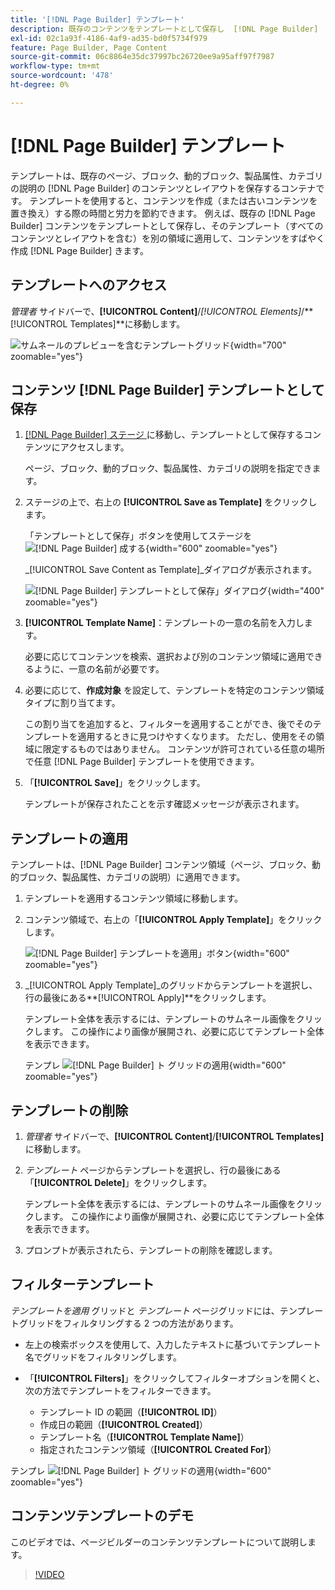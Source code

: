 ```yaml
---
title: '[!DNL Page Builder] テンプレート'
description: 既存のコンテンツをテンプレートとして保存し  [!DNL Page Builder]  そのテンプレートを別の領域に適用する方法について説明します。
exl-id: 02c1a93f-4186-4af9-ad35-bd0f5734f979
feature: Page Builder, Page Content
source-git-commit: 06c8864e35dc37997bc26720ee9a95aff97f7987
workflow-type: tm+mt
source-wordcount: '478'
ht-degree: 0%

---
```


# [!DNL Page Builder] テンプレート

テンプレートは、既存のページ、ブロック、動的ブロック、製品属性、カテゴリの説明の [!DNL Page Builder] のコンテンツとレイアウトを保存するコンテナです。 テンプレートを使用すると、コンテンツを作成（または古いコンテンツを置き換え）する際の時間と労力を節約できます。 例えば、既存の [!DNL Page Builder] コンテンツをテンプレートとして保存し、そのテンプレート（すべてのコンテンツとレイアウトを含む）を別の領域に適用して、コンテンツをすばやく作成 [!DNL Page Builder] きます。

## テンプレートへのアクセス

_管理者_ サイドバーで、**[!UICONTROL Content]**/_[!UICONTROL Elements]_/**[!UICONTROL Templates]**に移動します。

![ サムネールのプレビューを含むテンプレートグリッド ](./assets/templates-list.png){width="700" zoomable="yes"}

## コンテンツ [!DNL Page Builder] テンプレートとして保存

1. [[!DNL Page Builder]  ステージ ](workspace.md#stage) に移動し、テンプレートとして保存するコンテンツにアクセスします。

   ページ、ブロック、動的ブロック、製品属性、カテゴリの説明を指定できます。

1. ステージの上で、右上の **[!UICONTROL Save as Template]** をクリックします。

   「テンプレートとして保存」ボタンを使用してステージを ![[!DNL Page Builder] 成する ](./assets/pb-templates-saveastemplate-button.png){width="600" zoomable="yes"}

   _[!UICONTROL Save Content as Template]_ダイアログが表示されます。

   ![[!DNL Page Builder] テンプレートとして保存」ダイアログ ](./assets/pb-templates-save-dialog.png){width="400" zoomable="yes"}

1. **[!UICONTROL Template Name]**：テンプレートの一意の名前を入力します。

   必要に応じてコンテンツを検索、選択および別のコンテンツ領域に適用できるように、一意の名前が必要です。

1. 必要に応じて、**作成対象** を設定して、テンプレートを特定のコンテンツ領域タイプに割り当てます。

   この割り当てを追加すると、フィルターを適用することができ、後でそのテンプレートを適用するときに見つけやすくなります。 ただし、使用をその領域に限定するものではありません。 コンテンツが許可されている任意の場所で任意 [!DNL Page Builder] テンプレートを使用できます。

1. 「**[!UICONTROL Save]**」をクリックします。

   テンプレートが保存されたことを示す確認メッセージが表示されます。

## テンプレートの適用

テンプレートは、[!DNL Page Builder] コンテンツ領域（ページ、ブロック、動的ブロック、製品属性、カテゴリの説明）に適用できます。

1. テンプレートを適用するコンテンツ領域に移動します。

1. コンテンツ領域で、右上の「**[!UICONTROL Apply Template]**」をクリックします。

   ![[!DNL Page Builder] テンプレートを適用」ボタン ](./assets/pb-templates-applytemplate-button.png){width="600" zoomable="yes"}

1. _[!UICONTROL Apply Template]_のグリッドからテンプレートを選択し、行の最後にある&#x200B;**[!UICONTROL Apply]**をクリックします。

   テンプレート全体を表示するには、テンプレートのサムネール画像をクリックします。 この操作により画像が展開され、必要に応じてテンプレート全体を表示できます。

   テンプレ ![[!DNL Page Builder] ト グリッドの適用 ](./assets/pb-templates-apply-slideout-nofilters.png){width="600" zoomable="yes"}

## テンプレートの削除

1. _管理者_ サイドバーで、**[!UICONTROL Content]**/**[!UICONTROL Templates]** に移動します。

1. _テンプレート_ ページからテンプレートを選択し、行の最後にある「**[!UICONTROL Delete]**」をクリックします。

   テンプレート全体を表示するには、テンプレートのサムネール画像をクリックします。 この操作により画像が展開され、必要に応じてテンプレート全体を表示できます。

1. プロンプトが表示されたら、テンプレートの削除を確認します。

## フィルターテンプレート

_テンプレートを適用_ グリッドと _テンプレート_ ページグリッドには、テンプレートグリッドをフィルタリングする 2 つの方法があります。

- 左上の検索ボックスを使用して、入力したテキストに基づいてテンプレート名でグリッドをフィルタリングします。

- 「**[!UICONTROL Filters]**」をクリックしてフィルターオプションを開くと、次の方法でテンプレートをフィルターできます。

   - テンプレート ID の範囲（**[!UICONTROL ID]**）
   - 作成日の範囲（**[!UICONTROL Created]**）
   - テンプレート名（**[!UICONTROL Template Name]**）
   - 指定されたコンテンツ領域（**[!UICONTROL Created For]**）

テンプレ ![[!DNL Page Builder] ト グリッドの適用 ](./assets/pb-templates-apply-slideout-withfilters.png){width="600" zoomable="yes"}

## コンテンツテンプレートのデモ

このビデオでは、ページビルダーのコンテンツテンプレートについて説明します。

>[!VIDEO](https://video.tv.adobe.com/v/343787?quality=12)
